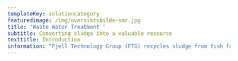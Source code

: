 ```yaml
---
templateKey: solutioncategory
featuredimage: /img/oversiktsbilde-smr.jpg
title: 'Waste Water Treatment '
subtitle: Converting sludge into a valuable resource
texttitle: Introduction
information: "Fjell Technology Group (FTG) recycles sludge from fish farms and municipal waste water plants. The sludge is used as an additive in fertiliser or other agricultural products. \n\n**Land-based fish farming** **and closed- & semi-closed fish farming** cages in sea is an expanding industry, which will continue to grow in the coming years. With more fish farms of this type being established, wastewater management becomes an increasing concern. \n\nThese fish farms must clean their wastewater before letting it out into the recipient. The origin of the organic material in the wastewater is faeces and fish feed residues. Many fish farms are obliged to reduce the load of organic material in the wastewater before they let it out into the surrounding sea. \n\nIf we focus upon a land-based  fish farm there are typically two sources of wastewater that needs to be treated. The first and primary are mechanical filters of type disk filters or drum filters. All water circulating in a Recirculating Aquaculture System (RAS) or  going through a Flow Through fish farm goes through these mechanical filters. The suspended solids are collected by filters and through a backwash system removed from the filters.\n\nThe second main source, fixed bed biofilters, are only relevant for RAS fish farms. These bioreactors convert ammonia (NH3) and ammonium (NH4+) to NO3- (Nitrate) by use of nitrifying bacteria living on fixed structures with large surface. All wastewater fractions are transported typically to a buffer tank prior to the wastewater treatment plant. \n\nFjell Technology Group offer 3 main types of solutions for treatment of wastewater from aquaculture: \n\n\\- Low-Cost Capture System: low investment cost and moderate capture rate\n\n\\- Fjell P&W ECO Capture System: environmentally friendly solution with high capture rate\n\n\\- High Capture Separation System: highest possible capture rate\n\n\n\nThe 3 different solutions are 100% scalable to any amount of wastewater and organic load that needs to be treated. Typically, the first step is to build structure in the wastewater before the wastewater enters a separation/thickening process stage. Next step is dewatering before the sludge is either put into storage/transport tanks, or enter a Fjell FRS Sludge Dryer System. \n\n**Wastewater** is also an ongoing concern for many municipalities and waste management authorities, who must manage public sewage and waste streams for growing populations. \n\nFTG's dryer design is patented and market leading. For drying large volumes of sludge, it is the most energy-efficient dryer available on the market. It is common to transport wet sludge, with typical dry matter content between 15-25% with trucks or train to processing plants that can utilize it further. By drying the sludge locally, it becomes more storage stabile and as much as 75% of the water can be removed, thus saving significant cost of transportation.\n\nThe dried sludge could be repurposed as an additive for producing fertiliser, or in other agricultural products that rely on nutrients such as nitrogen and phosphorus.\n\n**Concrete benefits**\n\nFTG’s technology contributes to a circular economy by recycling sludge to fertilizer.\n\nThe solution helps fish farmers and municipal waste plants to minimize the need for waste management and transport, which cuts both costs and emissions from production, treatment processes and transport.\n\nFTG has delivered its biowaste handling equipment worldwide, including Germany, Holland, Iceland, Italy, Japan, Norway, and Saudi Arabia.\n\nAt  a glance\n\n**\\-      3 different wastewater treatment solutions tailor made for customer needs**  \n\n**\\-\tRecycling of fish sludge and wastewater for fertiliser**\n\n**\\-\tComplete process taking organic material from wastewater concentrations below 0,1% up to      hygienised and stabilized fine-grained powder with dry matter content above 90%.**   \n\n**\\-\tReduces the need for sludge transport** \n\nPlease check our references for more info."
---
```


